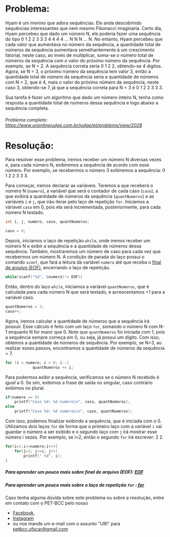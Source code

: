 # Problema:

Hyam é um menino que adora sequências. Ele anda descobrindo sequências interessantes que nem mesmo Fibonacci imaginaria. Certo dia, Hyam percebeu que dado um número N, ele poderia fazer uma sequência do tipo 0 1 2 2 3 3 3 4 4 4 4 ... N N N ... N. No entanto, Hyam percebeu que cada valor que aumentava no número da sequência, a quantidade total de números da sequência aumentava semelhantemente à um crescimento fatorial, neste caso, ao invés de multiplicar, soma-se o número total de números da sequência com o valor do próximo número da sequência. Por exemplo, se N = 2. A sequência correta seria 0 1 2 2, obtendo-se 4 digitos. Agora, se N = 3, o próximo número da sequência tem valor 3, então a quantidade total de número da sequência seria a quantidade de números com N = 2, que é 4, mais o valor do próximo número da sequência, neste caso 3, obtendo-se 7, já que a sequência correta para N = 3 é 0 1 2 2 3 3 3.

Sua tarefa é fazer um algoritmo que dado um número inteiro N, tenha como resposta a quantidade total de números dessa sequência e logo abaixo a sequência completa.

###### Problema completo: https://www.urionlinejudge.com.br/judge/pt/problems/view/2028

# Resolução:

Para resolver esse problema, iremos receber um número N diversas vezes e, para cada número N, exibiremos a sequência de acordo com esse número. Por exemplo, se recebermos o número 3 exibiremos a sequência: 0 1 2 2 3 3 3.

Para começar, iremos declarar as variáveis. Teremos a que receberá o número N (`numero`), a variável que será o contador de cada caso (`caso`), a que exibirá a quantidade de números da sequência (`quantNumeros`) e as variáveis `i` e `j`, que irão iterar pelo laço de repetição `for`. Iniciamos a váriavel `caso` em 0, pois ela será incrementada, posteriormente, para cada número N testado.
```c
int i, j, numero, caso, quantNumeros;

caso = 0;
``` 

Depois, iniciamos o laço de repetição `while`, onde iremos receber um número N e exibir a sequência e a quantidade de números dessa sequência. Também, mostraremos um número de caso para cada vez que recebermos um número N. A condição de parada do laço possui o comando `scanf`, que fará a leitura da variável `numero` até que receba o [final de arquivo (EOF)](https://pt.wikipedia.org/wiki/EOF), encerrando o laço de repetição.
```c
while(scanf("%d", &numero)!= EOF){
``` 

Então, dentro do laço `while`, iniciamos a variável `quantNumeros`, que é calculada para cada número N que será testado, e acrescentamos +1 para a variável caso. 
```c
quantNumeros = 1;
caso++;
```
Agora, iremos calcular a quantidade de números que a sequência irá possuir. 
Esse cálculo é feito com um laço `for`, somando o número N com N-1 enquanto N for maior que 0. Note que `quantNumeros` foi iniciada com 1, pois a sequência sempre começa em 0, ou seja, já possuí um dígito. Com isso, obtemos a quantidade de números de sequência. Por exemplo, se N=3, ao realizar esses passos, encontramos a quantidade de números da sequência = 7.
```c
for (i = numero; i > 0; i--)
    		quantNumeros += i;
``` 

Para podermos exibir a sequência, verificamos se o número N recebido é *igual* a 0. Se sim, exibimos a frase de saída no singular, caso contrário exibimos no plural.
```c
if(numero == 0)
	printf("Caso %d: %d numero\n", caso, quantNumeros);
else
	printf("Caso %d: %d numeros\n", caso, quantNumeros);
```

Com isso, podemos finalizar exibindo a sequência, que é iniciada com o 0. Utilizamos dois laços `for` de forma que o primeiro laço com a variável `i` vai guardar o número a ser exibido e o segundo laço com `j` irá mostrar esse número i vezes.
Por exemplo, se i=2, então o segundo `for` irá escrever: 2 2.
```c
for(i=1;i<=numero;i++){
	for(j=1; j<=i; j++)
		printf(" %d", i);
}
```

##### Para aprender um pouco mais sobre final de arquivo (EOF): [EOF](https://pt.wikipedia.org/wiki/EOF)

##### Para aprender um pouco mais sobre o laço de repetição `for` : [for](http://linguagemc.com.br/a-estrutura-de-repeticao-for-em-c/)

Caso tenha alguma dúvida sobre este problema ou sobre a resolução, entre em contato com o PET-BCC pelo nosso
* [Facebook](https://www.facebook.com/petbcc/),
* [Instagram](https://www.instagram.com/petbcc.ufscar/)
* ou nos mande um e-mail com o assunto "URI" para  petbcc.ufscar@gmail.com